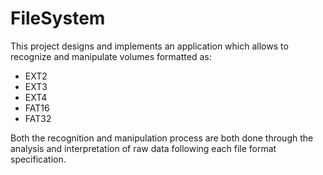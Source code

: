 # FileSystem 

This project designs and implements an application which allows to recognize and manipulate volumes formatted as:

* EXT2
* EXT3
* EXT4 
* FAT16
* FAT32

Both the recognition and manipulation process are both done through the analysis and interpretation of raw data following each file format specification.
